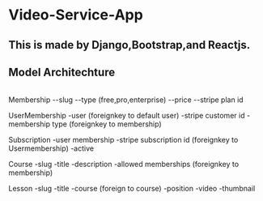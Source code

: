 # Video-Service-App
## This is made by Django,Bootstrap,and Reactjs.
## Model Architechture
######
Membership
    --slug
    --type  (free,pro,enterprise)
    --price
    --stripe plan id

UserMembership
    -user                      (foreignkey to default user)
    -stripe customer id
    -membership type            (foreignkey to membership)

Subscription
    -user membership
    -stripe subscription id (foreignkey to Usermembership)
    -active

Course
    -slug
    -title
    -description
    -allowed memberships   (foreignkey to membership)

Lesson
    -slug
    -title
    -course  (foreign to course)
    -position
    -video
    -thumbnail  
